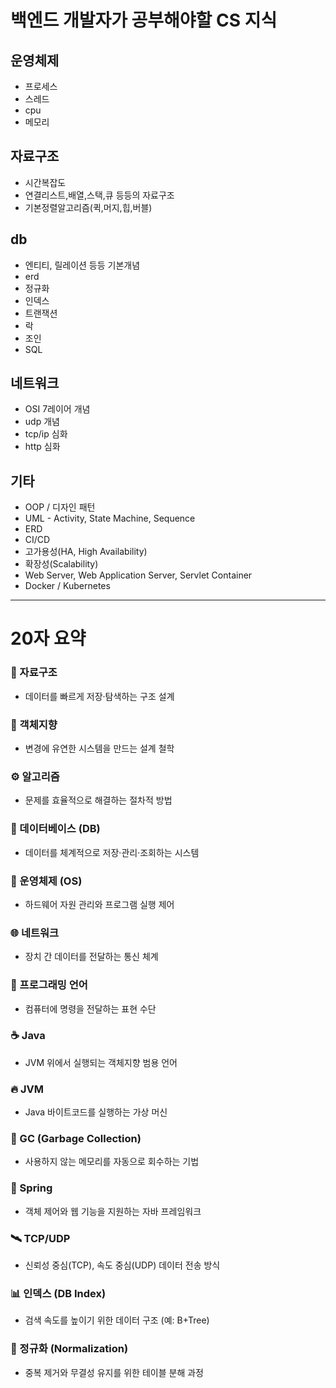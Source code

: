 # 백엔드 개발자가 공부해야할 CS 지식
## 운영체제
- 프로세스
- 스레드
- cpu
- 메모리

## 자료구조
- 시간복잡도
- 연결리스트,배열,스택,큐 등등의 자료구조
- 기본정렬알고리즘(퀵,머지,힙,버블)

## db
- 엔티티, 릴레이션 등등 기본개념
- erd
- 정규화
- 인덱스
- 트랜잭션
- 락
- 조인
- SQL

## 네트워크
- OSI 7레이어 개념
- udp 개념
- tcp/ip 심화
- http 심화

## 기타
- OOP / 디자인 패턴
- UML - Activity, State Machine, Sequence
- ERD
- CI/CD
- 고가용성(HA, High Availability)
- 확장성(Scalability)
- Web Server, Web Application Server, Servlet Container
- Docker / Kubernetes

---

# 20자 요약

### 📂 자료구조
- 데이터를 빠르게 저장·탐색하는 구조 설계

### 🧠 객체지향
- 변경에 유연한 시스템을 만드는 설계 철학

### ⚙ 알고리즘
- 문제를 효율적으로 해결하는 절차적 방법

### 🏢 데이터베이스 (DB)
- 데이터를 체계적으로 저장·관리·조회하는 시스템

### 🧱 운영체제 (OS)
- 하드웨어 자원 관리와 프로그램 실행 제어

### 🌐 네트워크
- 장치 간 데이터를 전달하는 통신 체계

### 🧾 프로그래밍 언어
- 컴퓨터에 명령을 전달하는 표현 수단

### ☕ Java
- JVM 위에서 실행되는 객체지향 범용 언어

### 🔥 JVM
- Java 바이트코드를 실행하는 가상 머신

### 🧹 GC (Garbage Collection)
- 사용하지 않는 메모리를 자동으로 회수하는 기법

### 🧱 Spring
- 객체 제어와 웹 기능을 지원하는 자바 프레임워크

### 🛰 TCP/UDP
- 신뢰성 중심(TCP), 속도 중심(UDP) 데이터 전송 방식

### 📊 인덱스 (DB Index)
- 검색 속도를 높이기 위한 데이터 구조 (예: B+Tree)

### 🧼 정규화 (Normalization)
- 중복 제거와 무결성 유지를 위한 테이블 분해 과정


